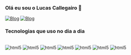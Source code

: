 ### Olá eu sou o Lucas Callegairo 🖖


[![Blog](https://img.shields.io/badge/LinkedIn-0077B5?style=for-the-badge&logo=linkedin&logoColor=white)](https://www.linkedin.com/in/lucas-monteiro-39279a225/)
[![Blog](https://img.shields.io/badge/Instagram-E4405F?style=for-the-badge&logo=instagram&logoColor=white)](instagram.com/luscas_ldl/)


### Tecnologias que uso no dia a dia
<div style= "display: inline_block"><br/>
  <img align="center" alt= "html5" src="https://img.shields.io/badge/HTML5-E34F26?style=for-the-badge&logo=html5&logoColor=white" />
  <img align="center" alt= "html5" src="https://img.shields.io/badge/CSS3-1572B6?style=for-the-badge&logo=css3&logoColor=white" />
  <img align="center" alt= "html5" src="https://img.shields.io/badge/Python-14354C?style=for-the-badge&logo=python&logoColor=white" />
  <img align="center" alt= "html5" src="https://img.shields.io/badge/JavaScript-F7DF1E?style=for-the-badge&logo=javascript&logoColor=black" />
  <img align="center" alt= "html5" src="https://img.shields.io/badge/Windows-0078D6?style=for-the-badge&logo=windows&logoColor=white" />
  <img align="center" alt= "html5" src="https://img.shields.io/badge/iOS-000000?style=for-the-badge&logo=ios&logoColor=white" /> 
  <img align="center" alt= "html5" src="https://img.shields.io/badge/PostgreSQL-316192?style=for-the-badge&logo=postgresql&logoColor=white" />
  
</div>
